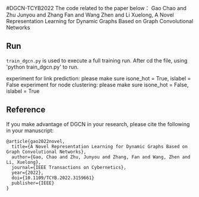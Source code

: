 #DGCN-TCYB2022
The code related to the paper below： Gao Chao and Zhu Junyou and Zhang Fan and Wang Zhen and Li Xuelong, A Novel Representation Learning for Dynamic Graphs Based on Graph Convolutional Networks


## Run

`train_dgcn.py` is used to execute a full training run.
After cd the file, using 'python train_dgcn.py' to run.

experiment for link prediction: please make sure isone_hot = True, islabel = False
experiment for node clustering: please make sure isone_hot = False, islabel = True

## Reference
If you make advantage of DGCN in your research, please cite the following in your manuscript:

```
@article{gao2022novel,
  title={A Novel Representation Learning for Dynamic Graphs Based on Graph Convolutional Networks},
  author={Gao, Chao and Zhu, Junyou and Zhang, Fan and Wang, Zhen and Li, Xuelong},
  journal={IEEE Transactions on Cybernetics},
  year={2022},
  doi={10.1109/TCYB.2022.3159661} 
  publisher={IEEE}
}
```